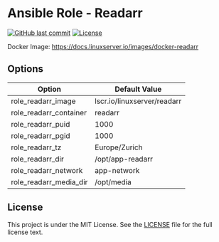# Ansible Role - Readarr

[![GitHub last commit](https://img.shields.io/github/last-commit/ursinn-ansible/role-readarr?logo=github&style=for-the-badge)](https://github.com/ursinn-ansible/role-readarr/commits)
[![License](https://img.shields.io/github/license/ursinn-ansible/role-readarr?style=for-the-badge)](https://github.com/ursinn-ansible/role-readarr/blob/main/LICENSE)

Docker Image: https://docs.linuxserver.io/images/docker-readarr

## Options

| Option | Default Value |
| ---- | ---- |
| role_readarr_image | lscr.io/linuxserver/readarr |
| role_readarr_container | readarr |
| role_readarr_puid | 1000 |
| role_readarr_pgid | 1000 |
| role_readarr_tz | Europe/Zurich |
| role_readarr_dir | /opt/app-readarr |
| role_readarr_network | app-network |
| role_readarr_media_dir | /opt/media |

## License

This project is under the MIT License. See the [LICENSE](https://github.com/ursinn-ansible/role-readarr/blob/main/LICENSE) file for the full license text.
